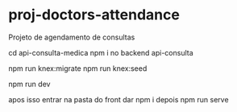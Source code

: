 # proj-doctors-attendance
Projeto de agendamento de consultas 

cd api-consulta-medica 
npm i no backend api-consulta

npm run knex:migrate
npm run knex:seed

npm run dev


apos isso entrar na pasta do front
 dar npm i 
 depois npm run serve
